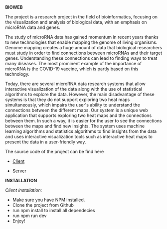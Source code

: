 **BIOWEB** 

The project is a research project in the field of bioinformatics, focusing on the visualization and analysis of biological data, with an emphasis on microRNA data and genes.
 
The study of microRNA data has gained momentum in recent years thanks to new technologies that enable mapping the genome of living organisms. Genome mapping creates a huge amount of data that biological researchers must study in order to find connections between microRNAs and their target genes. Understanding these connections can lead to finding ways to treat many diseases. The most prominent example of the importance of microRNA is the COVID-19 vaccine, which is partly based on this technology.
 
Today, there are several microRNA data research systems that allow interactive visualization of the data along with the use of statistical algorithms to explore the data. However, the main disadvantage of these systems is that they do not support exploring two heat maps simultaneously, which impairs the user's ability to understand the connections between the different maps.
Our system is a unique web application that supports exploring two heat maps and the connections between them. In such a way, it is easier for the user to see the connections between the maps and find new insights. The system uses machine learning algorithms and statistics algorithms to find insights from the data and uses interactive visualization tools such as interactive heat maps to present the data in a user-friendly way.

The source code of the project can be find here

- [Client](https://github.com/matan230g/heatmap_client)

- [Server](https://github.com/matan230g/heatmap_client)

**INSTALLATION**

*Client installation:*

* Make sure you have NPM installed.
* Clone the project from Github
* run npm install to install all dependecies
* run npm run dev 
* Enjoy!
